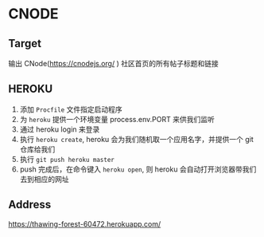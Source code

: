 # CNODE

## Target

输出 CNode(https://cnodejs.org/ ) 社区首页的所有帖子标题和链接

## HEROKU

1.  添加 `Procfile` 文件指定启动程序
1.  为 `heroku` 提供一个环境变量 process.env.PORT 来供我们监听
1.  通过 heroku login 来登录
1.  执行 `heroku create`, heroku 会为我们随机取一个应用名字，并提供一个 git 仓库给我们
1.  执行 `git push heroku master`
1.  push 完成后，在命令键入 `heroku open`, 则 heroku 会自动打开浏览器带我们去到相应的网址

## Address

https://thawing-forest-60472.herokuapp.com/

